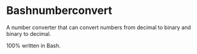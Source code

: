 # Bashnumberconvert

A number converter that can convert numbers from decimal to binary and binary to decimal.

100% written in Bash.
